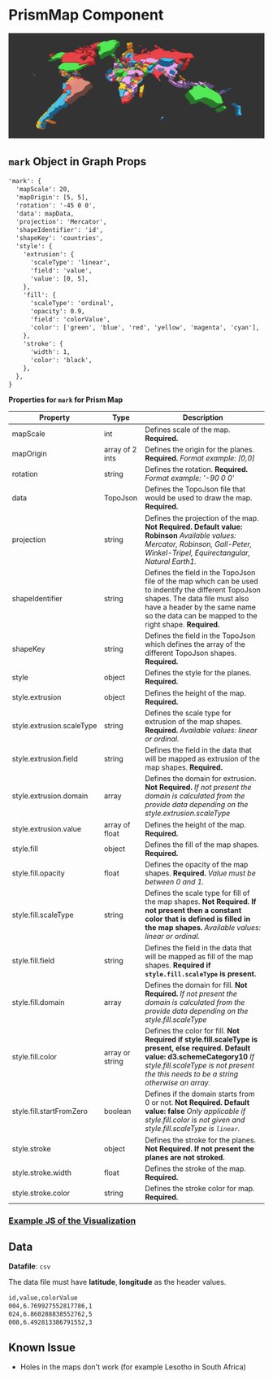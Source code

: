 # PrismMap Component

![PrismMap](../imgs/PrismMap.png)

## `mark` Object in Graph Props
```
'mark': {
  'mapScale': 20,
  'mapOrigin': [5, 5],
  'rotation': '-45 0 0',
  'data': mapData,
  'projection': 'Mercator',
  'shapeIdentifier': 'id',
  'shapeKey': 'countries',
  'style': {
    'extrusion': {
      'scaleType': 'linear',
      'field': 'value',
      'value': [0, 5],
    },
    'fill': {
      'scaleType': 'ordinal',
      'opacity': 0.9,
      'field': 'colorValue',
      'color': ['green', 'blue', 'red', 'yellow', 'magenta', 'cyan'],
    },
    'stroke': {
      'width': 1,
      'color': 'black',
    },
  },
}
```

__Properties for `mark` for Prism Map__

Property|Type|Description
---|---|---
mapScale|int|Defines scale of the map. __Required.__
mapOrigin|array of 2 ints|Defines the origin for the planes. __Required.__ _Format example: [0,0]_
rotation|string|Defines the rotation. __Required.__ _Format example: '-90 0 0'_
data|TopoJson|Defines the TopoJson file that would be used to draw the map. __Required.__
projection|string|Defines the projection of the map. __Not Required. Default value: Robinson__ _Available values: Mercator, Robinson, Gall-Peter, Winkel-Tripel, Equirectangular, Natural Earth1._
shapeIdentifier|string|Defines the field in the TopoJson file of the map which can be used to indentify the different TopoJson shapes. The data file must also have a header by the same name so the data can be mapped to the right shape. __Required.__
shapeKey|string|Defines the field in the TopoJson which defines the array of the different TopoJson shapes. __Required.__
style|object|Defines the style for the planes. __Required.__
style.extrusion|object|Defines the height of the map. __Required.__
style.extrusion.scaleType|string|Defines the scale type for extrusion of the map shapes. __Required.__ _Available values: linear or ordinal._
style.extrusion.field|string|Defines the field in the data that will be mapped as extrusion of the map shapes. __Required.__
style.extrusion.domain|array|Defines the domain for extrusion. __Not Required.__ _If not present the domain is calculated from the provide data depending on the style.extrusion.scaleType_
style.extrusion.value|array of float|Defines the height of the map. __Required.__
style.fill|object|Defines the fill of the map shapes. __Required.__
style.fill.opacity|float|Defines the opacity of the map shapes. __Required.__ _Value must be between 0 and 1._
style.fill.scaleType|string|Defines the scale type for fill of the map shapes. __Not Required. If not present then a constant color that is defined is filled in the map shapes.__ _Available values: linear or ordinal._
style.fill.field|string|Defines the field in the data that will be mapped as fill of the map shapes. __Required if `style.fill.scaleType` is present.__
style.fill.domain|array|Defines the domain for fill. __Not Required.__ _If not present the domain is calculated from the provide data depending on the style.fill.scaleType_
style.fill.color|array or string|Defines the color for fill. __Not Required if style.fill.scaleType is present, else required. Default value: d3.schemeCategory10__ _If style.fill.scaleType is not present the this needs to be a string otherwise an array._
style.fill.startFromZero|boolean|Defines if the domain starts from 0 or not. __Not Required. Default value: false__ _Only applicable if style.fill.color is not given and style.fill.scaleType is `linear`._
style.stroke|object|Defines the stroke for the planes. __Not Required. If not present the planes are not stroked.__
style.stroke.width|float|Defines the stroke of the map. __Required.__
style.stroke.color|string|Defines the stroke color for map. __Required.__

### [Example JS of the Visualization](../examples/PrismMap.js)

## Data

**Datafile**: `csv`

The data file must have **latitude**, **longitude** as the header values.

```
id,value,colorValue
004,6.769927552817786,1
024,6.860288838552762,5
008,6.492813386791552,3
```

## Known Issue

* Holes in the maps don't work (for example Lesotho in South Africa)
